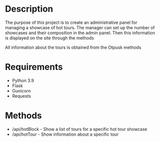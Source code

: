 # Description
The purpose of this project is to create an administrative panel for managing a showcase of hot tours.
The manager can set up the number of showcases and their composition in the admin panel.
Then this information is displayed on the site through the methods

All information about the tours is obtained from the Otpusk methods

# Requirements
* Python 3.9
* Flask
* Gunicorn
* Requests


# Methods
* /api/hotBlock - Show a list of tours for a specific hot tour showcase
* /api/hotTour - Show information about a specific tour
